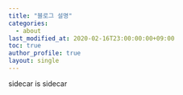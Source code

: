 ```yaml
---
title: "블로그 설명"
categories:
  - about
last_modified_at: 2020-02-16T23:00:00:00+09:00
toc: true
author_profile: true
layout: single
---
```


sidecar is sidecar
